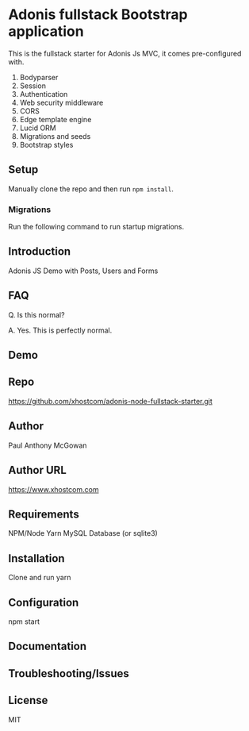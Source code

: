# Adonis fullstack Bootstrap application

This is the fullstack starter for Adonis Js MVC, it comes pre-configured with.

1. Bodyparser
2. Session
3. Authentication
4. Web security middleware
5. CORS
6. Edge template engine
7. Lucid ORM
8. Migrations and seeds
9. Bootstrap styles

## Setup

Manually clone the repo and then run `npm install`.

### Migrations

Run the following command to run startup migrations.

## Introduction

Adonis JS Demo with Posts, Users and Forms

## FAQ

Q. Is this normal?

A. Yes. This is perfectly normal.

## Demo

## Repo

https://github.com/xhostcom/adonis-node-fullstack-starter.git

## Author

Paul Anthony  McGowan

## Author URL

https://www.xhostcom.com

## Requirements

NPM/Node
 Yarn
 MySQL Database (or sqlite3)

## Installation

Clone and run yarn

## Configuration

npm start

## Documentation

## Troubleshooting/Issues

## License

MIT
